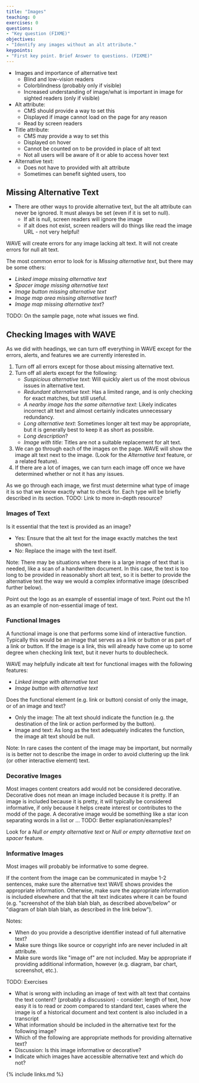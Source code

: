 ```yaml
---
title: "Images"
teaching: 0
exercises: 0
questions:
- "Key question (FIXME)"
objectives:
- "Identify any images without an alt attribute."
keypoints:
- "First key point. Brief Answer to questions. (FIXME)"
---
```


<!--
Concepts/Issues:
- All images have alt attributes.
- No images of text are included.
- All decorative images are hidden from assistive technology.
- Image alt attributes are short and to the point.
    - No source/copyright info
    - Don't repeat text on page
- Alt text for functional images describes function, not image.
- All informative images have alternative text that provides the same meaning/information as the image.
- Images/non-text content that is part of an exercise or test at least has descriptive identification.
- Complex images have thorough descriptions either on the same page or on a linked page.

Plan:
- Note:
    - What is alternative text?
    - Alt attribute vs. title attribute vs. alternative text
- Check for missing alt text with WAVE.
- Go through each image with WAVE:
    - Image of text?
    - Any alerts?
    - Decorative, functional, or informative?
    - Complex?

Refer:
- ASCII art and emoticons (callout?)
- Resources to help determine the type of image and the appropriate alt text
-->

- Images and importance of alternative text
    - Blind and low-vision readers
    - Colorblindness (probably only if visible)
    - Increased understanding of image/what is important in image for sighted readers (only if visible)
- Alt attribute:
    - CMS should provide a way to set this
    - Displayed if image cannot load on the page for any reason
    - Read by screen readers
- Title attribute:
    - CMS may provide a way to set this
    - Displayed on hover
    - Cannot be counted on to be provided in place of alt text
    - Not all users will be aware of it or able to access hover text
- Alternative text:
    - Does not have to provided with alt attribute
    - Sometimes can benefit sighted users, too

## Missing Alternative Text

- There are other ways to provide alternative text, but the alt attribute can never be ignored. It must always be set (even if it is set to null).
    - If alt is null, screen readers will ignore the image
    - if alt does not exist, screen readers will do things like read the image URL - not very helpful!

WAVE will create errors for any image lacking alt text. It will not create errors for null alt text.

The most common error to look for is _Missing alternative text_, but there may be some others:

- _Linked image missing alternative text_
- _Spacer image missing alternative text_
- _Image button missing alternative text_
- _Image map area missing alternative text_?
- _Image map missing alternative text_?

TODO: On the sample page, note what issues we find.

## Checking Images with WAVE

As we did with headings, we can turn off everything in WAVE except for the errors, alerts, and features we are currently interested in.

1. Turn off all errors except for those about missing alternative text.
2. Turn off all alerts except for the following:
    - _Suspicious alternative text_: Will quickly alert us of the most obvious issues in alternative text.
    - _Redundant alternative text_: Has a limited range, and is only checking for exact matches, but still useful.
    - _A nearby image has the same alternative text_: Likely indicates incorrect alt text and almost certainly indicates unnecessary redundancy.
    - _Long alternative text_: Sometimes longer alt text may be appropriate, but it is generally best to keep it as short as possible.
    - _Long description_?
    - _Image with title_: Titles are not a suitable replacement for alt text.
3. We can go through each of the images on the page. WAVE will show the image alt text next to the image. (Look for the _Alternative text_ feature, or a related feature).
4. If there are a lot of images, we can turn each image off once we have determined whether or not it has any issues.

As we go through each image, we first must determine what type of image it is so that we know exactly what to check for. Each type will be briefly described in its section. TODO: Link to more in-depth resource?

### Images of Text

Is it essential that the text is provided as an image?

- Yes: Ensure that the alt text for the image exactly matches the text shown.
- No: Replace the image with the text itself.

Note: There may be situations where there is a large image of text that is needed, like a scan of a handwritten document. In this case, the text is too long to be provided in reasonably short alt text, so it is better to provide the alternative text the way we would a complex informative image (described further below).

Point out the logo as an example of essential image of text. Point out the h1 as an example of non-essential image of text.

### Functional Images

A functional image is one that performs some kind of interactive function. Typically this would be an image that serves as a link or button or as part of a link or button. If the image is a link, this will already have come up to some degree when checking link text, but it never hurts to doublecheck.

WAVE may helpfully indicate alt text for functional images with the following features:

- _Linked image with alternative text_
- _Image button with alternative text_

Does the functional element (e.g. link or button) consist of only the image, or of an image and text?

- Only the image: The alt text should indicate the function (e.g. the destination of the link or action performed by the button).
- Image and text: As long as the text adequately indicates the function, the image alt text should be null.

Note: In rare cases the content of the image may be important, but normally is is better not to describe the image in order to avoid cluttering up the link (or other interactive element) text.

### Decorative Images

Most images content creators add would not be considered decorative. Decorative does not mean an image included because it is pretty. If an image is included because it is pretty, it will typically be considered informative, if only because it helps create interest or contributes to the modd of the page. A decorative image would be something like a star icon separating words in a list or ... TODO: Better explanation/examples?

Look for a _Null or empty alternative text_ or _Null or empty alternative text on spacer_ feature.

### Informative Images

Most images will probably be informative to some degree.

If the content from the image can be communicated in maybe 1-2 sentences, make sure the alternative text WAVE shows provides the appropriate information. Otherwise, make sure the appropriate information is included elsewhere and that the alt text indicates where it can be found (e.g. "screenshot of the blah blah blah, as described above/below" or "diagram of blah blah blah, as described in the link below").

Notes:
- When do you provide a descriptive identifier instead of full alternative text?
- Make sure things like source or copyright info are never included in alt attribute.
- Make sure words like "image of" are not included. May be appropriate if providing additional information, however (e.g. diagram, bar chart, screenshot, etc.).

TODO: Exercises

- What is wrong with including an image of text with alt text that contains the text content? (probably a discussion) - consider: length of text, how easy it is to read or zoom compared to standard text, cases where the image is of a historical document and text content is also included in a transcript
- What information should be included in the alternative text for the following image?
- Which of the following are appropriate methods for providing alternative text?
- Discussion: Is this image informative or decorative?
- Indicate which images have accessible alternative text and which do not?

{% include links.md %}

